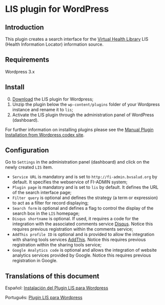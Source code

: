 LIS plugin for WordPress
========================

## Introduction

This plugin creates a search interface for the [Virtual Health Library](http://modelo.bvsalud.org/en/) LIS (Health Information Locator) information source.

## Requirements

Wordpress 3.x

## Install

0. [Download](https://github.com/bireme/lis-wp-plugin/archive/master.zip) the LIS plugin for Wordpress;
0. Unzip the plugin below the `wp-content/plugins` folder of your Wordpress instance and rename it to `lis`;
0. Activate the LIS plugin through the administration panel of WordPress (dashboard).
 
For further information on installing plugins please see the [Manual Plugin Installation from Wordpress codex site](http://codex.wordpress.org/Managing_Plugins#Manual_Plugin_Installation).

## Configuration

Go to `Settings` in the administration panel (dashboard) and click on the newly created `LIS` item.
* `Service URL` is mandatory and is set to `http://fi-admin.bvsalud.org` by default. It specifies the webservice of FI-ADMIN system; 
* `Plugin page` is mandatory and is set to `lis` by default. It defines the URL of the search interface page;
* `Filter query` is optional and defines the strategy (a term or expression) to act as a filter for record displaying;
* `Search form` is optional and defines a flag to control the display of the search box in the `LIS` homepage;
* `Disqus shortname` is optional. If used, it requires a code for the integration with the associated comments service  [Disqus](http://disqus.com/). Notice this requires previous registration within the comments service;
* `AddThis profile ID` is optional and is provided to allow the integration with sharing tools services [AddThis](http://www.addthis.com/). Notice this requires previous registration within the sharing tools service;
* `Google Analytics code` is optional and allows the integration of website analytics services provided by Google. Notice this requires previous registration in Google.

## Translations of this document

Español: [Instalación del Plugin LIS para Wordpress](http://wiki.bireme.org/es/index.php/Instalaci%C3%B3n_del_Plugin_LIS_para_Wordpress)

Português: [Plugin LIS para Wordpress](http://wiki.bireme.org/pt/index.php/Plugin_LIS_para_Wordpress)
